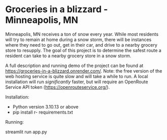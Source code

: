 # Groceries in a blizzard - Minneapolis, MN

Minneapolis, MN receives a ton of snow every year. 
While most residents will try to remain at home during a snow storm, there will be instances where they need to go out, get in their car, and drive to a nearby grocery store to 
resupply. The goal of this project is to determine the safest route a resident can take to a nearby grocery store in a snow storm.

A full description and running demo of the project can be found at https://groceries-in-a-blizzard.onrender.com/. Note: the free version of the web hosting service is quite slow and will take a while to run. A local installation will run *significantly* faster, but will require an OpenRoute Service API token (https://openrouteservice.org/).

Installation:
- Python version 3.10.13 or above
- pip install r- requirements.txt

Running:

streamlit run app.py
